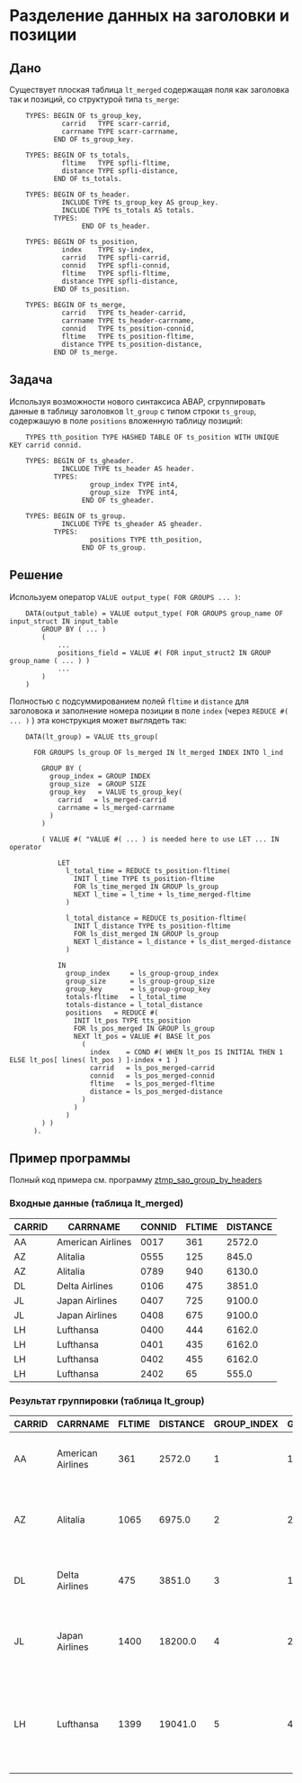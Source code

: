 # Разделение данных на заголовки и позиции

## Дано

Существует плоская таблица `lt_merged` содержащая поля как заголовка так и позиций, со структурой типа `ts_merge`:

```abap
    TYPES: BEGIN OF ts_group_key,
             carrid   TYPE scarr-carrid,
             carrname TYPE scarr-carrname,
           END OF ts_group_key.

    TYPES: BEGIN OF ts_totals,
             fltime   TYPE spfli-fltime,
             distance TYPE spfli-distance,
           END OF ts_totals.

    TYPES: BEGIN OF ts_header.
             INCLUDE TYPE ts_group_key AS group_key.
             INCLUDE TYPE ts_totals AS totals.
           TYPES:
                  END OF ts_header.

    TYPES: BEGIN OF ts_position,
             index    TYPE sy-index,
             carrid   TYPE spfli-carrid,
             connid   TYPE spfli-connid,
             fltime   TYPE spfli-fltime,
             distance TYPE spfli-distance,
           END OF ts_position.

    TYPES: BEGIN OF ts_merge,
             carrid   TYPE ts_header-carrid,
             carrname TYPE ts_header-carrname,
             connid   TYPE ts_position-connid,
             fltime   TYPE ts_position-fltime,
             distance TYPE ts_position-distance,
           END OF ts_merge.
```

## Задача

Используя возможности нового синтаксиса ABAP, cгруппировать данные в таблицу заголовков `lt_group` с типом строки `ts_group`, содержашую в поле `positions` вложенную таблицу позиций:

```abap
    TYPES tth_position TYPE HASHED TABLE OF ts_position WITH UNIQUE KEY carrid connid.

    TYPES: BEGIN OF ts_gheader.
             INCLUDE TYPE ts_header AS header.
           TYPES:
                    group_index TYPE int4,
                    group_size  TYPE int4,
                  END OF ts_gheader.

    TYPES: BEGIN OF ts_group.
             INCLUDE TYPE ts_gheader AS gheader.
           TYPES:
                    positions TYPE tth_position,
                  END OF ts_group.
```

## Решение

Используем оператор `VALUE output_type( FOR GROUPS ... )`:

```abap
    DATA(output_table) = VALUE output_type( FOR GROUPS group_name OF input_struct IN input_table 
        GROUP BY ( ... )  
        (
            ...
            positions_field = VALUE #( FOR input_struct2 IN GROUP group_name ( ... ) ) 
            ...
        ) 
    )
```

Полностью с подсуммированием полей `fltime` и `distance` для заголовока и заполнение номера позиции в поле `index` (через `REDUCE #( ... )` ) эта конструкция может выглядеть так:

```abap
    DATA(lt_group) = VALUE tts_group(

      FOR GROUPS ls_group OF ls_merged IN lt_merged INDEX INTO l_ind

        GROUP BY (
          group_index = GROUP INDEX
          group_size  = GROUP SIZE
          group_key   = VALUE ts_group_key(
            carrid   = ls_merged-carrid
            carrname = ls_merged-carrname
          )
        )

        ( VALUE #( "VALUE #( ... ) is needed here to use LET ... IN operator

            LET
              l_total_time = REDUCE ts_position-fltime(
                INIT l_time TYPE ts_position-fltime
                FOR ls_time_merged IN GROUP ls_group
                NEXT l_time = l_time + ls_time_merged-fltime
              )

              l_total_distance = REDUCE ts_position-fltime(
                INIT l_distance TYPE ts_position-fltime
                FOR ls_dist_merged IN GROUP ls_group
                NEXT l_distance = l_distance + ls_dist_merged-distance
              )

            IN
              group_index     = ls_group-group_index
              group_size      = ls_group-group_size
              group_key       = ls_group-group_key
              totals-fltime   = l_total_time
              totals-distance = l_total_distance
              positions   = REDUCE #(
                INIT lt_pos TYPE tts_position
                FOR ls_pos_merged IN GROUP ls_group
                NEXT lt_pos = VALUE #( BASE lt_pos
                  (
                    index    = COND #( WHEN lt_pos IS INITIAL THEN 1 ELSE lt_pos[ lines( lt_pos ) ]-index + 1 )
                    carrid   = ls_pos_merged-carrid
                    connid   = ls_pos_merged-connid
                    fltime   = ls_pos_merged-fltime
                    distance = ls_pos_merged-distance
                  )
                )
              )
        ) )
      ).
```

## Пример программы

Полный код примера см. программу [ztmp_sao_group_by_headers](https://github.com/arte0s/abap-examples/blob/main/src/ztmp_sao_group_by_headers.prog.abap)

### Входные данные (таблица lt_merged)

| CARRID | CARRNAME | CONNID | FLTIME | DISTANCE |
| --- | --- | --- | --- | --- |
| AA | American Airlines | 0017 | 361 | 2572.0 |
| AZ | Alitalia | 0555 | 125 | 845.0 |
| AZ | Alitalia | 0789 | 940 | 6130.0 |
| DL | Delta Airlines | 0106 | 475 | 3851.0 |
| JL | Japan Airlines | 0407 | 725 | 9100.0 |
| JL | Japan Airlines | 0408 | 675 | 9100.0 |
| LH | Lufthansa | 0400 | 444 | 6162.0 |
| LH | Lufthansa | 0401 | 435 | 6162.0 |
| LH | Lufthansa | 0402 | 455 | 6162.0 |
| LH | Lufthansa | 2402 | 65 | 555.0 |

### Результат группировки (таблица lt_group)

| CARRID | CARRNAME | FLTIME | DISTANCE | GROUP_INDEX | GROUP_SIZE | POSITIONS |
| --- | --- | --- | --- | --- | --- | --- |
| AA | American Airlines | 361 | 2572.0 | 1 | 1 | <table><thead><tr><th>INDEX</th><th>CARRID</th><th>CONNID</th><th>FLTIME</th><th>DISTANCE</th></tr></thead><tr><td>1</td><td>AA</td><td>0017</td><td>361</td><td>2572.0</td></tr></table> |
| AZ | Alitalia | 1065 | 6975.0 | 2 | 2 | <table><thead><tr><th>INDEX</th><th>CARRID</th><th>CONNID</th><th>FLTIME</th><th>DISTANCE</th></tr></thead><tr><td>1</td><td>AZ</td><td>0555</td><td>125</td><td>845.0</td></tr><tr><td>2</td><td>AZ</td><td>0789</td><td>940</td><td>6130.0</td></tr></table> |
| DL | Delta Airlines | 475 | 3851.0 | 3 | 1 | <table><thead><tr><th>INDEX</th><th>CARRID</th><th>CONNID</th><th>FLTIME</th><th>DISTANCE</th></tr></thead><tr><td>1</td><td>DL</td><td>0106</td><td>475</td><td>3851.0</td></tr></table> |
| JL | Japan Airlines | 1400 | 18200.0 | 4 | 2 | <table><thead><tr><th>INDEX</th><th>CARRID</th><th>CONNID</th><th>FLTIME</th><th>DISTANCE</th></tr></thead><tr><td>1</td><td>JL</td><td>0407</td><td>725</td><td>9100.0</td></tr><tr><td>2</td><td>JL</td><td>0408</td><td>675</td><td>9100.0</td></tr></table> |
| LH | Lufthansa | 1399 | 19041.0 | 5 | 4 | <table><thead><tr><th>INDEX</th><th>CARRID</th><th>CONNID</th><th>FLTIME</th><th>DISTANCE</th></tr></thead><tr><td>1</td><td>LH</td><td>0400</td><td>444</td><td>6162.0</td></tr><tr><td>2</td><td>LH</td><td>0401</td><td>435</td><td>6162.0</td></tr><tr><td>3</td><td>LH</td><td>0402</td><td>455</td><td>6162.0</td></tr><tr><td>4</td><td>LH</td><td>2402</td><td>65</td><td>555.0</td></tr></table> |
